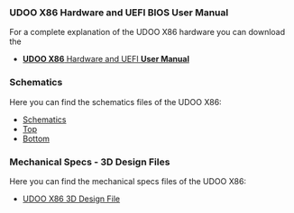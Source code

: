 ### UDOO X86 Hardware and UEFI BIOS User Manual

For a complete explanation of the UDOO X86 hardware you can download the  
* [**UDOO X86** Hardware and UEFI **User Manual**](http://download.udoo.org/files/UDOO_X86/Doc/UDOO_X86_MANUAL_Rel.1.1.pdf)

### Schematics

Here you can find the schematics files of the UDOO X86:
* [Schematics](http://udoo.org/download/files/UDOO_X86/schematics/UDOOX86_revH_schematics.pdf)
* [Top](http://udoo.org/download/files/UDOO_X86/schematics/UDOOX86_revH_top_P0B02H10.pdf)
* [Bottom](http://udoo.org/download/files/UDOO_X86/schematics/UDOOX86_revH_bottom_P0B02H20.pdf)

### Mechanical Specs - 3D Design Files

Here you can find the mechanical specs files of the UDOO X86:
* [UDOO X86 3D Design File](http://udoo.org/download/files/mechanical_specs/udoo_x86_3d_model_revH.zip)
